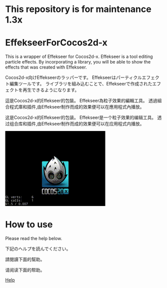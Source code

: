 ﻿# This repository is for maintenance 1.3x

EffekseerForCocos2d-x
=========

This is a wrapper of Effekseer for Cocos2d-x.
Effekseer is a tool editing particle effects. 
By incorporating a library, you will be able to show the effects that was created with Effekseer.

Cocos2d-x向けEffekseerのラッパーです。
Effekseerはパーティクルエフェクト編集ツールです。
ライブラリを組み込むことで、Effekseerで作成されたエフェクトを再生できるようになります。 

這是Cocos2d-x的Effekseer的包裝。
Effekseer為粒子效果的編輯工具。
透過組合程式庫和插件,由Effekseer制作而成的效果便可以在應用程式內播放。

这是Cocos2d-x的Effekseer的包装。
Effekseer是一个粒子效果的编辑工具。
透过组合库和插件,由Effekseer制作而成的效果便可以在应用程式内播放。

![Top](Top.gif)

How to use
=========

Please read the help below.

下記のヘルプを読んでください。

請閱讀下面的幫助。

请阅读下面的帮助。

[Help](https://effekseer.github.io/EffekseerForCocos2d-x/)
